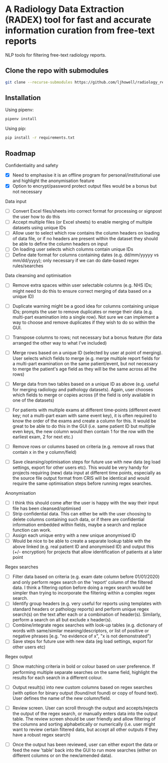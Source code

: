 # A Radiology Data Extraction (RADEX) tool for fast and accurate information curation from free-text reports
NLP tools for filtering free-text radiology reports.

## Clone the repo with submodules
```bash
git clone --recurse-submodules https://github.com/ljhowell/radiology_reports
```

## Installation
Using pipenv:

```bash
pipenv install
```
Using pip:

```bash
pip install -r requirements.txt
```

## Roadmap

Confidentiality and safety
- [x] Need to emphasise it is an offline program for personal/institutional use and highlight the anonymisation feature
- [x] Option to encrypt/password protect output files would be a bonus but not necessary

Data input
- [ ] Convert Excel files/sheets into correct format for processing or signpost the user how to do this
- [ ] Accept multiple files (or Excel sheets) to enable merging of multiple datasets using unique IDs
- [ ] Allow user to select which row contains the column headers on loading of data file, or if no headers are present within the dataset they should be able to define the column headers on input
- [ ] On loading user selects which columns contain unique IDs
- [ ] Define date format for columns containing dates (e.g. dd/mm/yyyyy vs mm/dd/yyyy); only necessary if we can do date-based regex rules/searches

Data cleansing and optimisation
- [ ] Remove extra spaces within user selectable columns (e.g. NHS IDs; might need to do this to ensure correct merging of data based on a unique ID)
- [ ] Duplicate warning might be a good idea for columns containing unique IDs; prompts the user to remove duplicates or merge their data (e.g. multi-part examination into a single row). Not sure we can implement a way to choose and remove duplicates if they wish to do so within the GUI. 
- [ ] Transpose columns to rows; not necessary but a bonus feature (for data arranged the other way to what I've included)
- [ ] Merge rows based on a unique ID (selected by user at point of merging). User selects which fields to merge (e.g. merge multiple report fields for a multi-part examination on the same patient/event, but not necessary to merge the patient's age field as they will be the same across all the rows)
- [ ] Merge data from two tables based on a unique ID as above (e.g. useful for merging radiology and pathology datasets). Again, user chooses which fields to merge or copies across (if the field is only available in one of the datasets)
- [ ] For patients with multiple exams at different time-points (different event key; not a multi-part exam with same event key), it is often required to know the order of the exams and create a column for this. It would be great to be able to do this in the GUI (i.e. same patient ID but multiple even keys, the new column would then contain 1 for the row with the earliest exam, 2 for next etc.) 
- [ ] Remove rows or columns based on criteria (e.g. remove all rows that contain x in the y column/field)
- [ ] Save cleansing/optimisation steps for future use with new data (eg load settings, export for other users etc). This would be very handy for projects requiring (new) data input  at different time points, especially as the source file output format from CRIS will be identical and would require the same optimisation steps before running regex searches.


Anonymisation
- [ ] I think this should come after the user is happy with the way their input file has been cleansed/optimised
- [ ] Strip confidential data. This can either be with the user choosing to delete columns containing such data, or if there are confidential information embedded within fields, maybe a search and replace function can work.
- [ ] Assign each unique entry with a new unique anonymised ID
- [ ] Would be nice to be able to create a separate lookup table with the above linked (e.g. real patient ID and anonymised ID) and output this (+/- encryption) for projects that allow identification of patients at a later point

Regex searches
- [ ] Filter data based on criteria (e.g. exam date column before 01/01/2020) and only perform regex search on the 'report' column of the filtered data. I think a filtering option before doing a regex search would be simpler than trying to incorporate the filtering within a complex regex search.
- [ ] Identify group headers (e.g. very useful for reports using templates with standard headers or pathology reports) and perform unique regex search(s) on the text after each or a combination of header(s). Similarly, perform a search on all but exclude x header(s). 
- [ ] Combine/integrate regex searches with look-up tables (e.g. dictionary of words with same/similar meaning/descriptors, or list of positive or negative phrases [e.g. "no evidence of x", "x is not demonstrated")
- [ ] Save steps for future use with new data (eg load settings, export for other users etc)

Regex output
- [ ] Show matching criteria in bold or colour based on user preference. If performing multiple separate searches on the same field, highlight the results for each search in a different colour.
- [ ] Output result(s) into new custom columns based on regex searches (with option for binary output (found/not found) or copy of found text). User defines the name of the new column/field.
- [ ] Review screen. User can scroll through the output and accepts/rejects the output of the regex search, or manually enters data into the output table. The review screen should be user friendly and allow filtering of the columns and sorting alphabetically or numerically (i.e. user might want to review certain filtered data, but accept all other outputs if they have a robust regex search)
- [ ] Once the output has been reviewed, user can either export the data or feed the new 'table' back into the GUI to run more searches (either on different columns or on the new/amended data). 


